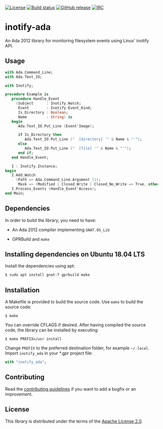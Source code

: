 [![License](https://img.shields.io/github/license/onox/inotify-ada.svg?color=blue)](https://github.com/onox/inotify-ada/blob/master/LICENSE)
[![Build status](https://img.shields.io/shippable/5d18ebf6cecb900006e7c241/master.svg)](https://app.shippable.com/github/onox/inotify-ada)
[![GitHub release](https://img.shields.io/github/release/onox/inotify-ada.svg)](https://github.com/onox/inotify-ada/releases/latest)
[![IRC](https://img.shields.io/badge/IRC-%23ada%20on%20freenode-orange.svg)](https://webchat.freenode.net/?channels=ada)

# inotify-ada

An Ada 2012 library for monitoring filesystem events using Linux' inotify API.

## Usage

```ada
with Ada.Command_Line;
with Ada.Text_IO;

with Inotify;

procedure Example is
   procedure Handle_Event
     (Subject      : Inotify.Watch;
      Event        : Inotify.Event_Kind;
      Is_Directory : Boolean;
      Name         : String) is
   begin
      Ada.Text_IO.Put_Line (Event'Image);

      if Is_Directory then
         Ada.Text_IO.Put_Line ("  [directory] '" & Name & "'");
      else
         Ada.Text_IO.Put_Line ("  [file] '" & Name & "'");
      end if;
   end Handle_Event;

   I : Inotify.Instance;
begin
   I.Add_Watch
     (Path => Ada.Command_Line.Argument (1);
      Mask => (Modified | Closed_Write | Closed_No_Write => True, others => False));
   I.Process_Events (Handle_Event'Access);
end Main;
```

## Dependencies

In order to build the library, you need to have:

 * An Ada 2012 compiler implementing `GNAT.OS_Lib`

 * GPRBuild and `make`

## Installing dependencies on Ubuntu 18.04 LTS

Install the dependencies using apt:

```sh
$ sudo apt install gnat-7 gprbuild make
```

## Installation

A Makefile is provided to build the source code. Use `make` to build
the source code:

```
$ make
```

You can override CFLAGS if desired. After having compiled the source code,
the library can be installed by executing:

```
$ make PREFIX=/usr install
```

Change `PREFIX` to the preferred destination folder, for example `~/.local`.
Import `inotify_ada` in your \*.gpr project file:

```ada
with "inotify_ada";
```

## Contributing

Read the [contributing guidelines][url-contributing] if you want to add
a bugfix or an improvement.

## License

This library is distributed under the terms of the [Apache License 2.0][url-apache].

  [url-contributing]: /CONTRIBUTING.md
  [url-apache]: https://opensource.org/licenses/Apache-2.0
